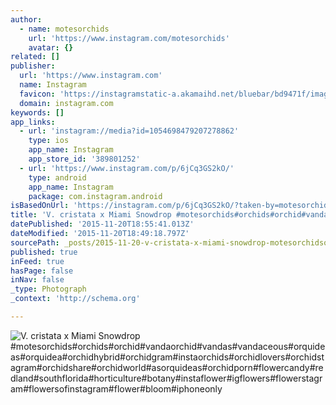 ```yaml
---
author:
  - name: motesorchids
    url: 'https://www.instagram.com/motesorchids'
    avatar: {}
related: []
publisher:
  url: 'https://www.instagram.com'
  name: Instagram
  favicon: 'https://instagramstatic-a.akamaihd.net/bluebar/bd9471f/images/ico/favicon.ico'
  domain: instagram.com
keywords: []
app_links:
  - url: 'instagram://media?id=1054698479207278862'
    type: ios
    app_name: Instagram
    app_store_id: '389801252'
  - url: 'https://www.instagram.com/p/6jCq3GS2kO/'
    type: android
    app_name: Instagram
    package: com.instagram.android
isBasedOnUrl: 'https://instagram.com/p/6jCq3GS2kO/?taken-by=motesorchids'
title: 'V. cristata x Miami Snowdrop #motesorchids#orchids#orchid#vandaorchid#vandas#vandaceous#orquideas#orquidea#orchidhybrid#orchidgram#instaorchids#orchidlovers#orchidstagram#orchidshare#orchidworld#asorquideas#orchidporn#flowercandy#redland#southflorida#horticulture#botany#instaflower#igflowers#flowerstagram#flowersofinstagram#flower#bloom#iphoneonly'
datePublished: '2015-11-20T18:55:41.013Z'
dateModified: '2015-11-20T18:49:18.797Z'
sourcePath: _posts/2015-11-20-v-cristata-x-miami-snowdrop-motesorchidsorchidsorchidva.md
published: true
inFeed: true
hasPage: false
inNav: false
_type: Photograph
_context: 'http://schema.org'

---
```

![V&period; cristata x Miami Snowdrop &num;motesorchids&num;orchids&num;orchid&num;vandaorchid&num;vandas&num;vandaceous&num;orquideas&num;orquidea&num;orchidhybrid&num;orchidgram&num;instaorchids&num;orchidlovers&num;orchidstagram&num;orchidshare&num;orchidworld&num;asorquideas&num;orchidporn&num;flowercandy&num;redland&num;southflorida&num;horticulture&num;botany&num;instaflower&num;igflowers&num;flowerstagram&num;flowersofinstagram&num;flower&num;bloom&num;iphoneonly](https://scontent.cdninstagram.com/hphotos-xpt1/t51.2885-15/s640x640/sh0.08/e35/11849781_430681370473412_1854217618_n.jpg)